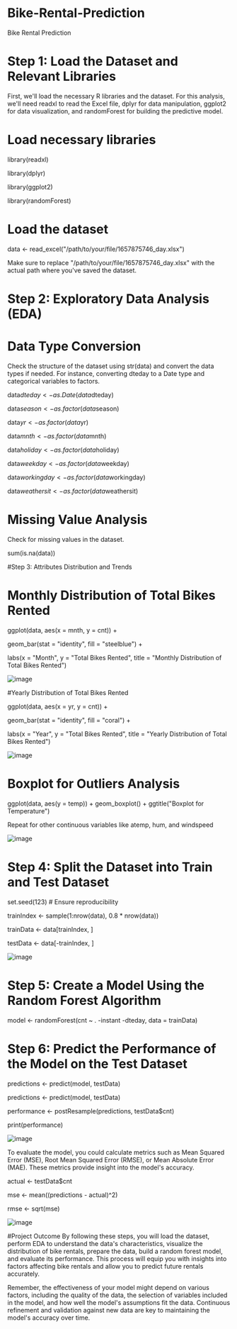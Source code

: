 # Bike-Rental-Prediction
Bike Rental Prediction


# Step 1: Load the Dataset and Relevant Libraries

First, we'll load the necessary R libraries and the dataset. For this analysis, we'll need readxl to read the Excel file, dplyr for data manipulation, ggplot2 for data visualization, and randomForest for building the predictive model.

    

# Load necessary libraries
library(readxl)

library(dplyr)

library(ggplot2)

library(randomForest)


# Load the dataset
data <- read_excel("/path/to/your/file/1657875746_day.xlsx")

Make sure to replace "/path/to/your/file/1657875746_day.xlsx" with the actual path where you've saved the dataset.

# Step 2: Exploratory Data Analysis (EDA)
# Data Type Conversion

Check the structure of the dataset using str(data) and convert the data types if needed. For instance, converting dteday to a Date type and categorical variables to factors.


data$dteday <- as.Date(data$dteday)

data$season <- as.factor(data$season)

data$yr <- as.factor(data$yr)

data$mnth <- as.factor(data$mnth)

data$holiday <- as.factor(data$holiday)

data$weekday <- as.factor(data$weekday)

data$workingday <- as.factor(data$workingday)

data$weathersit <- as.factor(data$weathersit)


# Missing Value Analysis

Check for missing values in the dataset.


sum(is.na(data))

#Step 3: Attributes Distribution and Trends

# Monthly Distribution of Total Bikes Rented

ggplot(data, aes(x = mnth, y = cnt)) +

  geom_bar(stat = "identity", fill = "steelblue") +
	
  labs(x = "Month", y = "Total Bikes Rented", title = "Monthly Distribution of Total Bikes Rented")

  ![image](https://github.com/Shruchika17/Bike-Rental-Prediction/assets/88970372/976eb1d3-bbfe-479f-aa26-03052bd57a43)



#Yearly Distribution of Total Bikes Rented

ggplot(data, aes(x = yr, y = cnt)) +

  geom_bar(stat = "identity", fill = "coral") +
	
  labs(x = "Year", y = "Total Bikes Rented", title = "Yearly Distribution of Total Bikes Rented")
	
![image](https://github.com/Shruchika17/Bike-Rental-Prediction/assets/88970372/8a8f4012-43e4-4d32-b191-7bc62362528a)


# Boxplot for Outliers Analysis

ggplot(data, aes(y = temp)) + geom_boxplot() + ggtitle("Boxplot for Temperature")

 Repeat for other continuous variables like atemp, hum, and windspeed

![image](https://github.com/Shruchika17/Bike-Rental-Prediction/assets/88970372/a6af8404-1fb8-428a-b70f-a5f3179f5de3)

 
# Step 4: Split the Dataset into Train and Test Dataset

set.seed(123) # Ensure reproducibility

trainIndex <- sample(1:nrow(data), 0.8 * nrow(data))

trainData <- data[trainIndex, ]

testData <- data[-trainIndex, ]


![image](https://github.com/Shruchika17/Bike-Rental-Prediction/assets/88970372/ddc60c85-4b48-42e0-a01b-c4f44058f9ad)


# Step 5: Create a Model Using the Random Forest Algorithm


model <- randomForest(cnt ~ . -instant -dteday, data = trainData)

# Step 6: Predict the Performance of the Model on the Test Dataset

predictions <- predict(model, testData)

predictions <- predict(model, testData)

performance <- postResample(predictions, testData$cnt)

print(performance)

![image](https://github.com/Shruchika17/Bike-Rental-Prediction/assets/88970372/d82d25d7-ced7-45c6-a756-9e6cda0cab0d)

To evaluate the model, you could calculate metrics such as Mean Squared Error (MSE), Root Mean Squared Error (RMSE), or Mean Absolute Error (MAE). These metrics provide insight into the model's accuracy.

actual <- testData$cnt

mse <- mean((predictions - actual)^2)

rmse <- sqrt(mse)

![image](https://github.com/Shruchika17/Bike-Rental-Prediction/assets/88970372/e3963063-1b55-4ef8-a4fe-2d68101b5b29)


#Project Outcome
By following these steps, you will load the dataset, perform EDA to understand the data's characteristics, visualize the distribution of bike rentals, prepare the data, build a random forest model, and evaluate its performance. This process will equip you with insights into factors affecting bike rentals and allow you to predict future rentals accurately.

Remember, the effectiveness of your model might depend on various factors, including the quality of the data, the selection of variables included in the model, and how well the model's assumptions fit the data. Continuous refinement and validation against new data are key to maintaining the model's accuracy over time.

